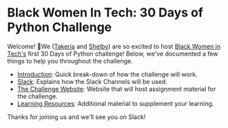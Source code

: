 # Black Women In Tech: 30 Days of Python Challenge
Welcome! :tada:We ([Takeria](https://www.linkedin.com/in/takeria-chapman-a2ab2217a/) and [Shelby](https://www.linkedin.com/in/shelby-j-green)) are so excited to host [Black Women in Tech's](https://www.facebook.com/groups/scbwit/) first 30 Days of Python challenge! Below, we've documented a few things to help you throughout the challenge.

* [Introduction](https://github.com/shelby/bwit-python/intro): Quick break-down of how the challenge will work. 
* [Slack](https://github.com/shelbygreen/bwit-python/blob/master/slack.md): Explains how the Slack Channels will be used. 
* [The Challenge Website](https://shelbygreen.github.io/bwit-python): Website that will host assignment material for the challenge.
* [Learning Resources](https://github.com/shelby/bwit-python/blob/master/resources.md): Additional material to supplement your learning. 

Thanks for joining us and we'll see you on Slack!
